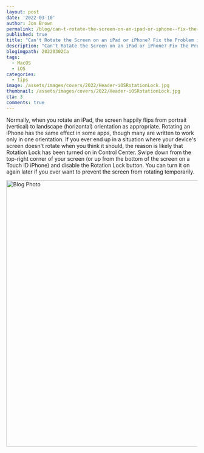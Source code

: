 ```yaml
---
layout: post
date: '2022-03-10'
author: Jon Brown
permalink: /blog/can-t-rotate-the-screen-on-an-ipad-or-iphone--fix-the-problem-in-control-center/
published: true
title: "Can't Rotate the Screen on an iPad or iPhone? Fix the Problem in Control Center"
description: "Can't Rotate the Screen on an iPad or iPhone? Fix the Problem in Control Center"
blogimgpath: 20220302Ca
tags:
  - MacOS
  - iOS
categories:
  - tips
image: /assets/images/covers/2022/Header-iOSRotationLock.jpg
thumbnail: /assets/images/covers/2022/Header-iOSRotationLock.jpg
cta: 3
comments: true
---
```

Normally, when you rotate an iPad, the screen happily flips from
portrait (vertical) to landscape (horizontal) orientation as
appropriate. Rotating an iPhone has the same effect in some apps, though
many are written to work only in one orientation. If you ever end up in
a situation where your device's screen doesn't rotate when you think it
should, the reason is likely that Rotation Lock has been turned on in
Control Center. Swipe down from the top-right corner of your screen (or
up from the bottom of the screen on a Touch ID iPhone) and disable the
Rotation Lock button. You can turn it on again later if you ever want to
prevent the screen from rotating temporarily.

<img alt="Blog Photo" src="{{ site.site_cdn }}/assets/images/blog/2022/20220302Ca/image2.jpeg" class="img-fluid rounded m-2" width="700" />

